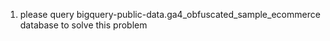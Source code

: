 1. please query bigquery-public-data.ga4_obfuscated_sample_ecommerce database to solve this problem
